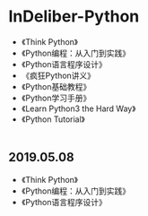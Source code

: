 # InDeliber-Python  
+ 《Think Python》
+ 《Python编程：从入门到实践》
+ 《Python语言程序设计》
+ 《疯狂Python讲义》
+ 《Python基础教程》
+ 《Python学习手册》
+ 《Learn Python3 the Hard Way》
+ 《Python Tutorial》  
&nbsp;
&nbsp;
## 2019.05.08  
+ 《Think Python》
+ 《Python编程：从入门到实践》
+ 《Python语言程序设计》  

